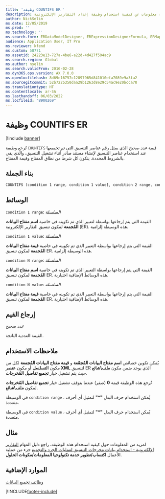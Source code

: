 ```yaml
---
title: 'وظيفة COUNTIFS ER '
description: توفر هذه المقالة معلومات عن كيفية استخدام وظيفة إعداد التقارير الإلكترونية COUNTIFS‏ (ER).
author: NickSelin
ms.date: 12/05/2019
ms.prod: ''
ms.technology: ''
ms.search.form: ERDataModelDesigner, ERExpressionDesignerFormula, ERMappedFormatDesigner, ERModelMappingDesigner
audience: Application User, IT Pro
ms.reviewer: kfend
ms.custom: 58771
ms.assetid: 24223e13-727a-4be6-a22d-4d427f504ac9
ms.search.region: Global
ms.author: nselin
ms.search.validFrom: 2016-02-28
ms.dyn365.ops.version: AX 7.0.0
ms.openlocfilehash: 8d69e16757c12897965d841010efa7089e9a3fa2
ms.sourcegitcommit: 52b7225350daa29b1263d8e29c54ac9e20bcca70
ms.translationtype: HT
ms.contentlocale: ar-SA
ms.lasthandoff: 06/03/2022
ms.locfileid: "8900269"
---
```

# <a name="countifs-er-function"></a>وظيفة COUNTIFS ER 

[!include [banner](../includes/banner.md)]

تُرجع وظيفة `COUNTIFS` قيمة *عدد صحيح* الذي يمثل رقم عناصر التنسيق التي تم تجميعها عند استخدام عناصر التنسيق لإنشاء مستند صادر أثناء تشغيل التنسيق، والذي يفي بالشروط المحددة. يتكون كل شرط من نطاق المفتاح وقيمة المفتاح.

## <a name="syntax"></a>بناء الجملة

```vb
COUNTIFS (condition 1 range, condition 1 value[, condition 2 range, condition 2 value, …, condition N range, condition N value])
```

## <a name="arguments"></a>الوسائط

`condition 1 range`: *السلسلة*

القيمة التي يتم إرجاعها بواسطة لتعبير الذي تم تكوينه في خاصية **اسم مفتاح البيانات المُجمعة** لمكون تنسيق التقارير الإلكترونية (ER). هذه الوسيطة إلزامية.

`condition 1 value`: *السلسلة*

القيمة التي يتم إرجاعها بواسطة التعبير الذي تم تكوينه في خاصية **قيمة مفتاح البيانات المُجمعة** لمكون تنسيق ER. هذه الوسيطة إلزامية.

`condition N range`: *السلسلة*

القيمة التي يتم إرجاعها بواسطة التعبير الذي تم تكوينه في خاصية **اسم مفتاح البيانات المُجمعة** لمكون تنسيق ER. هذه الوسائط الإضافية اختيارية.

`condition N value`: *السلسلة*

القيمة التي يتم إرجاعها بواسطة التعبير الذي تم تكوينه في خاصية **قيمة مفتاح البيانات المُجمعة** لمكون تنسيق ER. هذه الوسائط الإضافية اختيارية.

## <a name="return-values"></a>إرجاع القيم

*عدد صحيح*

القيمة العددية الناتجة.

## <a name="usage-notes"></a>ملاحظات الاستخدام

يُمكن تكوين خصائص **اسم مفتاح البيانات المُجمّعة** و **قيمة مفتاح البيانات المُجمعة** لكل من مكون **التسلسل** أو مكون **عنصر XML** لتنسيق ER الذي يوجد ضمن مكون **ملف\\شائع** حيث يتم تشغيل خيار **تجميع تفاصيل المُخرجات**.

تُرجع هذه الوظيفة قيمة **0** (صفر) عندما يتوقف تشغيل خيار **تجميع تفاصيل المُخرجات** لمكون **ملف\\شائع**.

في الوسيطة `condition range` ، يُمكن استخدام حرف البدل **"\*"** لتمثيل أي أحرف متعددة.

في الوسيطة `condition value` ، يُمكن استخدام حرف البدل **"\*"** لتمثيل أي أحرف متعددة.

## <a name="example"></a>مثال

لمزيد من المعلومات حول كيفية استخدام هذه الوظيفة، راجع دليل المهام [التقارير الإلكترونية - استخدام بيانات مخرجات التنسيق لعمليات الجرد والتجميع](tasks/er-format-counting-summing-1.md) جزء من عملية الأعمال **اكتساب/تطوير خدمة تكنولوجيا المعلومات/مكونات الحلول**.

## <a name="additional-resources"></a>الموارد الإضافية

[وظائف تجميع البيانات](er-functions-category-data-collection.md)


[!INCLUDE[footer-include](../../../includes/footer-banner.md)]
